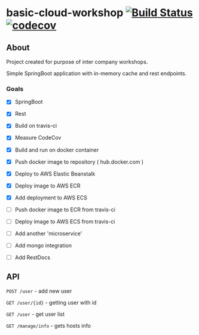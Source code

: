 # basic-cloud-workshop [![Build Status](https://travis-ci.com/macnowak/basic-cloud-workshop.svg?branch=master)](https://travis-ci.com/macnowak/basic-cloud-workshop) [![codecov](https://codecov.io/gh/macnowak/basic-cloud-workshop/branch/master/graph/badge.svg)](https://codecov.io/gh/macnowak/basic-cloud-workshop)


## About

Project created for purpose of inter company workshops. 

Simple SpringBoot application with in-memory cache and rest endpoints. 


### Goals 

- [x] SpringBoot 
- [x] Rest
- [x] Build on travis-ci
- [x] Measure CodeCov
- [x] Build and run on docker container
- [x] Push docker image to repository ( hub.docker.com )
- [x] Deploy to AWS Elastic Beanstalk
- [x] Deploy image to AWS ECR 
- [x] Add deployment to AWS ECS 
- [ ] Push docker image to ECR from travis-ci
- [ ] Deploy image to AWS ECS from travis-ci
- [ ] Add another 'microservice'
- [ ] Add mongo integration
- [ ] Add RestDocs




## API

`POST /user` - add new user 

`GET /user/{id}` - getting user with id  

`GET /user` - get user list

`GET /manage/info` - gets hosts info 